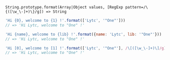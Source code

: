     String.prototype.format(Array|Object values, [RegExp pattern=/\{([\w_\-]+)\}/g]) => String
    
~~~js
'Hi {0}, welcome to {1} !'.format(['Lytc', '"One"']))
// => 'Hi Lytc, welcome to "One" !'

'Hi {name}, welcome to {lib} !'.format({name: 'Lytc', lib: '"One"'}))
// => 'Hi Lytc, welcome to "One" !'

'Hi [0], welcome to [1] !'.format(['Lytc', '"One"'], /\[([\w_\-]+)\]/g))
// => 'Hi Lytc, welcome to "One" !'
~~~